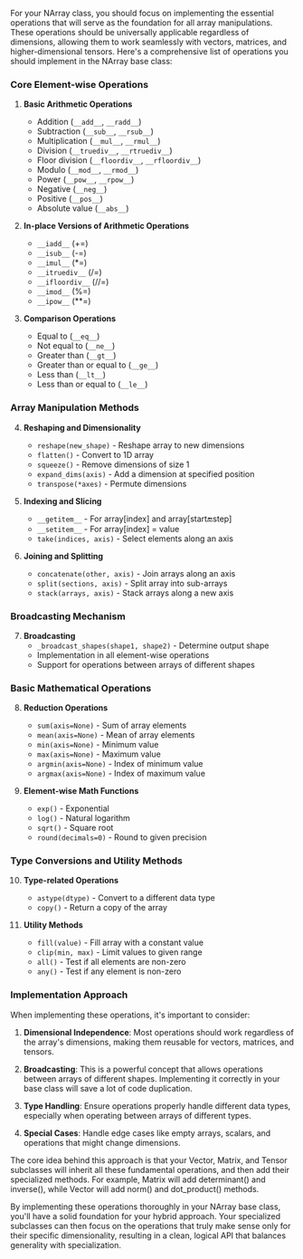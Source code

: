 For your NArray class, you should focus on implementing the essential operations that will serve as the foundation for all array manipulations. These operations should be universally applicable regardless of dimensions, allowing them to work seamlessly with vectors, matrices, and higher-dimensional tensors. Here's a comprehensive list of operations you should implement in the NArray base class:

### Core Element-wise Operations

1. **Basic Arithmetic Operations**
   - Addition (`__add__`, `__radd__`)
   - Subtraction (`__sub__`, `__rsub__`)
   - Multiplication (`__mul__`, `__rmul__`)
   - Division (`__truediv__`, `__rtruediv__`)
   - Floor division (`__floordiv__`, `__rfloordiv__`)
   - Modulo (`__mod__`, `__rmod__`)
   - Power (`__pow__`, `__rpow__`)
   - Negative (`__neg__`)
   - Positive (`__pos__`)
   - Absolute value (`__abs__`)

2. **In-place Versions of Arithmetic Operations**
   - `__iadd__` (+=)
   - `__isub__` (-=)
   - `__imul__` (*=)
   - `__itruediv__` (/=)
   - `__ifloordiv__` (//=)
   - `__imod__` (%=)
   - `__ipow__` (**=)

3. **Comparison Operations**
   - Equal to (`__eq__`)
   - Not equal to (`__ne__`)
   - Greater than (`__gt__`)
   - Greater than or equal to (`__ge__`)
   - Less than (`__lt__`)
   - Less than or equal to (`__le__`)

### Array Manipulation Methods

4. **Reshaping and Dimensionality**
   - `reshape(new_shape)` - Reshape array to new dimensions
   - `flatten()` - Convert to 1D array
   - `squeeze()` - Remove dimensions of size 1
   - `expand_dims(axis)` - Add a dimension at specified position
   - `transpose(*axes)` - Permute dimensions

5. **Indexing and Slicing**
   - `__getitem__` - For array[index] and array[start:end:step]
   - `__setitem__` - For array[index] = value
   - `take(indices, axis)` - Select elements along an axis

6. **Joining and Splitting**
   - `concatenate(other, axis)` - Join arrays along an axis
   - `split(sections, axis)` - Split array into sub-arrays
   - `stack(arrays, axis)` - Stack arrays along a new axis

### Broadcasting Mechanism

7. **Broadcasting**
   - `_broadcast_shapes(shape1, shape2)` - Determine output shape
   - Implementation in all element-wise operations
   - Support for operations between arrays of different shapes

### Basic Mathematical Operations

8. **Reduction Operations**
   - `sum(axis=None)` - Sum of array elements
   - `mean(axis=None)` - Mean of array elements
   - `min(axis=None)` - Minimum value
   - `max(axis=None)` - Maximum value
   - `argmin(axis=None)` - Index of minimum value
   - `argmax(axis=None)` - Index of maximum value

9. **Element-wise Math Functions**
   - `exp()` - Exponential
   - `log()` - Natural logarithm
   - `sqrt()` - Square root
   - `round(decimals=0)` - Round to given precision

### Type Conversions and Utility Methods

10. **Type-related Operations**
    - `astype(dtype)` - Convert to a different data type
    - `copy()` - Return a copy of the array

11. **Utility Methods**
    - `fill(value)` - Fill array with a constant value
    - `clip(min, max)` - Limit values to given range
    - `all()` - Test if all elements are non-zero
    - `any()` - Test if any element is non-zero

### Implementation Approach

When implementing these operations, it's important to consider:

1. **Dimensional Independence**: Most operations should work regardless of the array's dimensions, making them reusable for vectors, matrices, and tensors.

2. **Broadcasting**: This is a powerful concept that allows operations between arrays of different shapes. Implementing it correctly in your base class will save a lot of code duplication.

3. **Type Handling**: Ensure operations properly handle different data types, especially when operating between arrays of different types.

4. **Special Cases**: Handle edge cases like empty arrays, scalars, and operations that might change dimensions.

The core idea behind this approach is that your Vector, Matrix, and Tensor subclasses will inherit all these fundamental operations, and then add their specialized methods. For example, Matrix will add determinant() and inverse(), while Vector will add norm() and dot_product() methods.

By implementing these operations thoroughly in your NArray base class, you'll have a solid foundation for your hybrid approach. Your specialized subclasses can then focus on the operations that truly make sense only for their specific dimensionality, resulting in a clean, logical API that balances generality with specialization.